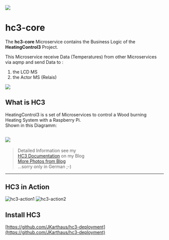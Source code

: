 ![](https://joern-karthaus.de/heatingControl/img/hc3logo-small.png)
# hc3-core
The **hc3-core** Microservice contains the Business Logic of the
**HeatingControl3** Project.

This Microservice receive Data (Temperatures) from other Microservices via aqmp 
and send Data to :  
1. the LCD MS
2. the Actor MS (Relais)

![](https://joern-karthaus.de/heatingControl/img/hc3-core.png)

## What is HC3
HeatingControl3 is s set of Microservices to control a Wood burning
Heating System with a Raspberry Pi.  
Shown in this Diagramm:

![](https://joern-karthaus.de/heatingControl/img/useCase.png)
---
>Detailed Information see my   
>[HC3 Documentation](https://joern-karthaus.de/heatingControl/heatingControl3.html) on my Blog  
>[More Photos from Blog](https://joern-karthaus.de/heatingContr1ol/hc3images.html)  
...sorry only in German ;-)
---

## HC3 in Action
![hc3-action1](https://joern-karthaus.de/heatingControl/img/hc3-11.jpg)
![hc3-action2](https://joern-karthaus.de/heatingControl/img/hc3-10.jpg)

## Install HC3

[https://github.com/JKarthaus/hc3-deployment](https://github.com/JKarthaus/hc3-deployment)